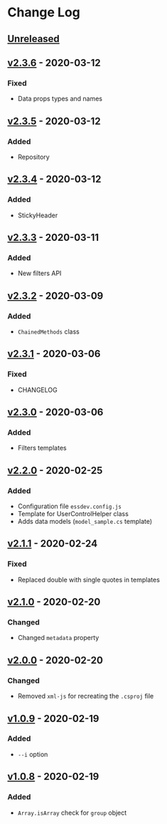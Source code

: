 # Change Log

## [Unreleased]

## [v2.3.6] - 2020-03-12
### Fixed
- Data props types and names

## [v2.3.5] - 2020-03-12
### Added
- Repository

## [v2.3.4] - 2020-03-12
### Added
- StickyHeader

## [v2.3.3] - 2020-03-11
### Added
- New filters API

## [v2.3.2] - 2020-03-09
### Added
- `ChainedMethods` class

## [v2.3.1] - 2020-03-06
### Fixed
- CHANGELOG

## [v2.3.0] - 2020-03-06
### Added
- Filters templates

## [v2.2.0] - 2020-02-25
### Added
- Configuration file `essdev.config.js`
- Template for UserControlHelper class
- Adds data models (`model_sample.cs` template)

## [v2.1.1] - 2020-02-24
### Fixed
- Replaced double with single quotes in templates

## [v2.1.0] - 2020-02-20
### Changed
- Changed `metadata` property

## [v2.0.0] - 2020-02-20
### Changed
- Removed `xml-js` for recreating the `.csproj` file

## [v1.0.9] - 2020-02-19
### Added
- `--i` option

## [v1.0.8] - 2020-02-19
### Added
- `Array.isArray` check for `group` object


[Unreleased]: https://github.com/kapantzak/ess-dev/compare/master...develop
[v2.3.6]: https://github.com/kapantzak/ess-dev/compare/v2.3.5...v2.3.6
[v2.3.5]: https://github.com/kapantzak/ess-dev/compare/v2.3.4...v2.3.5
[v2.3.4]: https://github.com/kapantzak/ess-dev/compare/v2.3.3...v2.3.4
[v2.3.3]: https://github.com/kapantzak/ess-dev/compare/v2.3.2...v2.3.3
[v2.3.2]: https://github.com/kapantzak/ess-dev/compare/v2.3.1...v2.3.2
[v2.3.1]: https://github.com/kapantzak/ess-dev/compare/v2.3.0...v2.3.1
[v2.3.0]: https://github.com/kapantzak/ess-dev/compare/v2.3.0...v2.2.0
[v2.2.0]: https://github.com/kapantzak/ess-dev/compare/v2.2.0...v2.1.1
[v2.1.1]: https://github.com/kapantzak/ess-dev/compare/v2.1.1...v2.1.0
[v2.1.0]: https://github.com/kapantzak/ess-dev/compare/v2.1.0...v2.0.0
[v2.0.0]: https://github.com/kapantzak/ess-dev/compare/v2.2.0...v2.1.1
[v1.0.9]: https://github.com/kapantzak/ess-dev/compare/v1.0.9...v1.0.8
[v1.0.8]: https://github.com/kapantzak/ess-dev/compare/v1.0.8...v1.0.7
